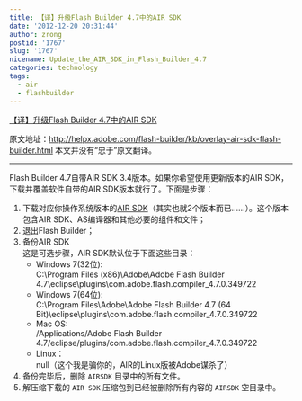 ```yaml
---
title: 【译】升级Flash Builder 4.7中的AIR SDK
date: '2012-12-20 20:31:44'
author: zrong
postid: '1767'
slug: '1767'
nicename: Update_the_AIR_SDK_in_Flash_Builder_4.7
categories: technology
tags:
  - air
  - flashbuilder
---
```


[【译】升级Flash Builder 4.7中的AIR SDK](https://blog.zengrong.net/post/1767.html)

原文地址：<http://helpx.adobe.com/flash-builder/kb/overlay-air-sdk-flash-builder.html>
本文并没有“忠于”原文翻译。
<hr>

Flash Builder 4.7自带AIR SDK 3.4版本。如果你希望使用更新版本的AIR SDK，下载并覆盖软件自带的AIR SDK版本就行了。下面是步骤：

1. 下载对应你操作系统版本的[AIR SDK](http://labs.adobe.com/downloads/asc2.html)（其实也就2个版本而已……）。这个版本包含AIR SDK、AS编译器和其他必要的组件和文件；
2. 退出Flash Builder；
3. 备份AIR SDK  
这是可选步骤，AIR SDK默认位于下面这些目录：
	* Windows 7(32位):   
	C:\Program Files (x86)\Adobe\Adobe Flash Builder 4.7\eclipse\plugins\com.adobe.flash.compiler_4.7.0.349722
	* Windows 7(64位):   
	C:\Program Files\Adobe\Adobe Flash Builder 4.7 (64 Bit)\eclipse\plugins\com.adobe.flash.compiler_4.7.0.349722
	* Mac OS:   
	/Applications/Adobe Flash Builder 4.7/eclipse/plugins/com.adobe.flash.compiler_4.7.0.349722
	* Linux：  
	null（这个我是骗你的，AIR的Linux版被Adobe谋杀了）
4. 备份完毕后，删除 `AIRSDK` 目录中的所有文件。
5. 解压缩下载的 `AIR SDK` 压缩包到已经被删除所有内容的 `AIRSDK` 空目录中。
